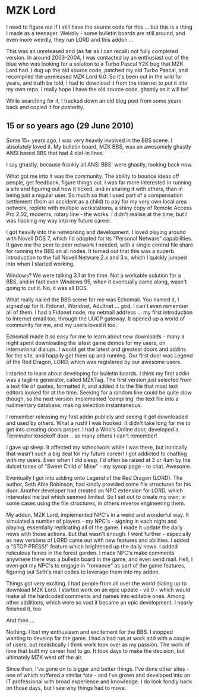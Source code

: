 # MZK Lord

I need to figure out if I still have the source code for this ... but this is a thing I made as a teenager. Weirdly - some bulletin boards are still around, and even more weirdly, they run LORD and this addon ...

This was an unreleased and (as far as I can recall) not fully completed version. In around 2003-2004, I was contacted by an enthusiast out of the blue who was looking for a solution to a Turbo Pascal Y2K bug that MZK Lord had. I dug up the old source code, patched my old Turbo Pascal, and recompiled the unreleased MZK Lord 6.0. So it's been out in the wild for years, and truth be told, I had to download it from the internet to put it into my own repo. I really hope I have the old source code, ghastly as it will be!

While searching for it, I tracked down an old blog post from some years back and copied it for posterity.

15 or so years ago (29 June 2010)
---

Some 15+ years ago, I was very heavily involved in the BBS scene. I absolutely loved it. My bulletin board, MZK BBS, was an awesomely ghastly ANSI based BBS that had 4 dial-in lines.

I say ghastly, because frankly all ANSI BBS' were ghastly, looking back now.

What got me into it was the community. The ability to bounce ideas off people, get feedback, figure things out. I was far more interested in running a site and figuring out how it ticked, and in sharing it with others, than in being just a regular user. So much so that I used part of a compensation settlement (from an accident as a child) to pay for my very own local area network, replete with multiple workstations, a shiny copy of Remote Access Pro 2.02, modems, rotary line - the works. I didn't realise at the time, but I was hacking my way into my future career.

I got heavily into the networking and development. I loved playing around with Novell DOS 7, which I'd adopted for its "Personal Netware" capabilities. It gave me the peer to peer network I needed, with a single central file share for running the BBS on all nodes. It turned out that this was a superb introduction to the full Novell Netware 2.x and 3.x, which I quickly jumped into when I started working.

Windows? We were talking 3.1 at the time. Not a workable solution for a BBS, and in fact even Windows 95, when it eventually came along, wasn't going to cut it. No, it was all DOS.

What really nailed the BBS scene for me was Echomail. You named it, I signed up for it. Fidonet, Worldnet, Adultnet ... god, I can't even remember all of them. I had a Fidonet node, my netmail address ... my first introduction to Internet email too, through the UUCP gateway. It opened up a world of community for me, and my users loved it too.

Echomail made it so easy for me to learn about new downloads - many a night spent downloading the latest game demos for my users, on international dialups. I would get the latest and greatest doors and addins for the site, and happily get them up and running. Our first door was Legend of the Red Dragon, LORD, which was registered by our awesome users.

I started to learn about developing for bulletin boards. I think my first addin was a tagline generator, called MZKTag. The first version just selected from a text file of quotes, formatted it, and added it to the file that most text editors looked for at the time. Seeking for a random line could be quite slow though, so the next version implemented 'compiling' the text file into a rudimentary database, making selection instantaneous.

I remember releasing my first addin publicly and seeing it get downloaded and used by others. What a rush! I was hooked. It didn't take long for me to get into creating doors proper. I had a Who's Online door, developed a Terminator knockoff door .. so many others I can't remember!

I gave up sleep. It affected my schoolwork while I was there, but ironically that wasn't such a big deal for my future career! I got addicted to chatting with my users. Even when I did sleep, I'd often be raised at 3 or 4am by the dulcet tones of "Sweet Child o' Mine" - my sysop page - to chat. Awesome.

Eventually I got into adding onto Legend of the Red Dragon (LORD). The author, Seth Able Robinson, had kindly provided some file structures for his door. Another developer had created an NPC extension for LORD, which interested me but which seemed limited. So I set out to create my own; in some cases using the file structures, in others reverse engineering them.

My addon, MZK Lord, implemented NPC's in a weird and wonderful way. It simulated a number of players - my NPC's - signing in each night and playing, essentially replicating all of the game. I made it update the daily news with those actions. But that wasn't enough. I went further - especially as new versions of LORD came out with new features and abilities. I added a "STOP PRESS!" feature which brightened up the daily news. I added ridiculous fairies in the forest garden. I made NPC's make comments anywhere there was a bulletin board in the game, and even send mail. Hell, I even got my NPC's to engage in "romance" as part of the game features, figuring out Seth's mail codes to leverage them into my addon.

Things got very exciting. I had people from all over the world dialing up to download MZK Lord. I started work on an epic update - v6.0 - which would make all the hardcoded comments and names into editable ones. Among other additions, which were so vast it became an epic development. I nearly finished it, too.

And then ...

Nothing. I lost my enthusiasm and excitement for the BBS. I stopped wanting to develop for the game. I had a bad run at work and with a couple of users, but realistically I think work took over as my passion. The work of love that built my career had to go. It took days to make the decision, but ultimately MZK went off the air.

Since then, I've gone on to bigger and better things. I've done other sites - one of which suffered a similar fate - and I've grown and developed into an IT professional with broad experience and knowledge. I do look fondly back on those days, but I see why things had to move.
